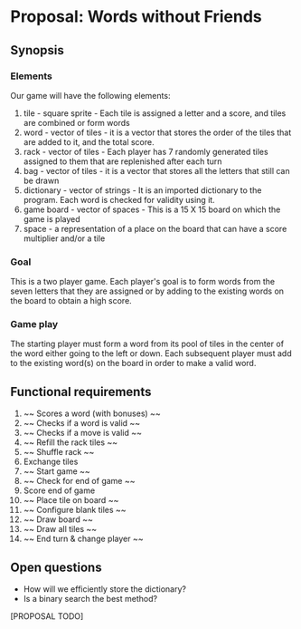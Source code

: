 # Proposal: **Words without Friends**

## Synopsis

### Elements

Our game will have the following elements:

1) tile - square sprite - Each tile is assigned a letter and a score, and tiles are combined or form words
1) word - vector of tiles - it is a vector that stores the order of the tiles that are added to it, and the total score.
7) rack - vector of tiles - Each player has 7 randomly generated tiles assigned to them that are replenished after each turn
9) bag - vector of tiles - it is a vector that stores all the letters that still can be drawn
10) dictionary - vector of strings - It is an imported dictionary to the program. Each word is checked for validity using it.
3) game board - vector of spaces - This is a 15 X 15 board on which the game is played 
6) space - a representation of a place on the board that can have a score multiplier and/or a tile

### Goal

This is a two player game. Each player's goal is to form words from the seven letters that they are assigned or by
adding to the existing words on the board to obtain a high score.


### Game play

The starting player must form a word from its pool of tiles in the center of the word either going to the left or down.
Each subsequent player must add to the existing word(s) on the board in order to make a valid word. 


## Functional requirements

  1. ~~ Scores a word (with bonuses) ~~
  3. ~~ Checks if a word is valid ~~
  4. ~~ Checks if a move is valid ~~
  5. ~~ Refill the rack tiles ~~
  6. ~~ Shuffle rack ~~
  7. Exchange tiles
  8. ~~ Start game ~~
  9.  ~~ Check for end of game ~~
  10. Score end of game 
  11. ~~ Place tile on board ~~
  12. ~~ Configure blank tiles ~~
  13. ~~ Draw board ~~
  14. ~~ Draw all tiles ~~
  15. ~~ End turn & change player ~~

## Open questions

- How will we efficiently store the dictionary?
- Is a binary search the best method?

[PROPOSAL TODO]

